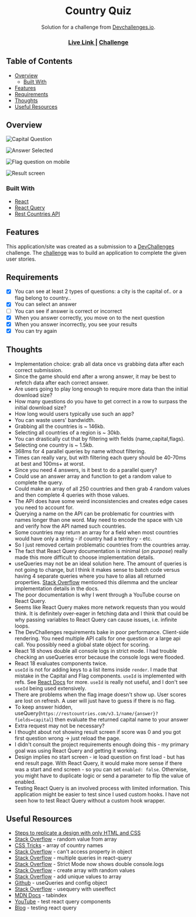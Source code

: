 <h1 align="center">Country Quiz</h1>

<div align="center">
   Solution for a challenge from  <a href="http://devchallenges.io" target="_blank">Devchallenges.io</a>.
</div>

<div align="center">
  <h3>
     <a href="https://jdegand.github.io/country-quiz">
      Live Link
    </a>
    <span> | </span>
    <a href="https://legacy.devchallenges.io/challenges/Bu3G2irnaXmfwQ8sZkw8">
      Challenge
    </a>
  </h3>
</div>

## Table of Contents

- [Overview](#overview)
  - [Built With](#built-with)
- [Features](#features)
- [Requirements](#requirements)
- [Thoughts](#thoughts)
- [Useful Resources](#useful-resources)

## Overview

![Capital Question](country-quiz-capital-question.png)

![Answer Selected](country-quiz-answer-selected.png)

![Flag question on mobile](country-quiz-flag-mobile.png)

![Result screen](country-quiz-results.png)

### Built With

- [React](https://reactjs.org/)
- [React Query](https://react-query.tanstack.com/)
- [Rest Countries API](https://restcountries.com/)

## Features

This application/site was created as a submission to a [DevChallenges](https://devchallenges.io/challenges) challenge. The [challenge](https://legacy.devchallenges.io/challenges/Bu3G2irnaXmfwQ8sZkw8) was to build an application to complete the given user stories.

## Requirements

- [x] You can see at least 2 types of questions: a city is the capital of.. or a flag belong to country..
- [x] You can select an answer
- [ ] You can see if answer is correct or incorrect
- [x] When you answer correctly, you move on to the next question
- [x] When you answer incorrectly, you see your results
- [x] You can try again

## Thoughts

- Implementation choice: grab all data once vs grabbing data after each correct submission.
- Since the game should end after a wrong answer, it may be best to refetch data after each correct answer.  
- Are users going to play long enough to require more data than the initial download size?
- How many questions do you have to get correct in a row to surpass the initial download size?
- How long would users typically use such an app?
- You can waste users' bandwidth.
- Grabbing all the countries is ~ 146kb.
- Selecting all countries of a region is ~ 30kb.
- You can drastically cut that by filtering with fields (name,capital,flags).
- Selecting one country is ~ 1.5kb.
- 368ms for 4 parallel queries by name without filtering.
- Times can really vary, but with filtering each query should be 40-70ms at best and 100ms+ at worst.
- Since you need 4 answers, is it best to do a parallel query?
- Could use an answer array and function to get a random value to complete the query.  
- Could make an array of all 250 countries and then grab 4 random values and then complete 4 queries with those values.
- The API does have some weird inconsistencies and creates edge cases you need to account for.
- Querying a name on the API can be problematic for countries with names longer than one word.  May need to encode the space with `%20` and verify how the API named such countries.
- Some countries may return an array for a field when most countries would have only a string - if country had a territory - etc.
- So I just removed certain problematic countries from the countries array.  
- The fact that React Query documentation is minimal (*on purpose*) really made this more difficult to choose implementation details.
- useQueries may not be an ideal solution here.  The amount of queries is not going to change, but I think it makes sense to batch code versus having 4 separate queries where you have to alias all returned properties.  [Stack Overflow](https://stackoverflow.com/questions/66427968/how-to-handle-multiple-queries-with-react-query) mentioned this dilemma and the unclear implementation details in the docs.  
- The poor documentation is why I went through a YouTube course on React Query.  
- Seems like React Query makes more network requests than you would think.  It is definitely over-eager in fetching data and I think that could be why passing variables to React Query can cause issues, i.e. infinite loops.
- The DevChallenges requirements bake in poor performance.  Client-side rendering.  You need multiple API calls for one question or a large api call.  You possibly need a global state object for scoring.
- React 18 shows double all console logs in strict mode. I had trouble checking an useQueries error because the console logs were flooded.
- React 18 evaluates components twice.
- `useId` is not for adding keys to a list items inside `render`.  I made that mistake in the Capital and Flag components. `useId` is implemented with refs.  See [React Docs](https://reactjs.org/docs/hooks-reference.html#useid) for more.  `useId` is really not useful, and I don't see `useId` being used extensively.  
- There are problems when the flag image doesn't show up.  User scores are lost on refresh. A user will just have to guess if there is no flag.
- To keep answer hidden, useQuery(`https://restcountries.com/v3.1/name/{answer}?fields=capital`) then evaluate the returned capital name to your answer
- Extra request may not be necessary?
- I thought about not showing result screen if score was 0 and you got first question wrong -> just reload the page.  
- I didn't consult the project requirements enough doing this - my primary goal was using React Query and getting it working.
- Design implies no start screen - ie load question on first load - but has end result page.  With React Query, it would make more sense if there was a start and end screen - so you can set `enabled: false`. Otherwise, you might have to duplicate logic or send a parameter to flip the value of enabled.  
- Testing React Query is an involved process with limited information.  This application might be easier to test since I used custom hooks.  I have not seen how to test React Query without a custom hook wrapper.

## Useful Resources

- [Steps to replicate a design with only HTML and CSS](https://devchallenges-blogs.web.app/how-to-replicate-design/)
- [Stack Overflow](https://stackoverflow.com/questions/4550505/getting-a-random-value-from-a-javascript-array) - random value from array
- [CSS Tricks](https://css-tricks.com/snippets/javascript/array-of-country-names/) - array of country names
- [Stack Overflow](https://stackoverflow.com/questions/17546953/cant-access-object-property-even-though-it-shows-up-in-a-console-log) - can't access property in object
- [Stack Overflow](https://stackoverflow.com/questions/66427968/how-to-handle-multiple-queries-with-react-query) - multiple queries in react-query
- [Stack Overflow](https://stackoverflow.com/questions/71522324/react-can-and-will-sometimes-call-your-components-multiple-times) - Strict Mode now shows double console.logs
- [Stack Overflow](https://stackoverflow.com/questions/5836833/create-an-array-with-random-values) - create array with random values
- [Stack Overflow](https://stackoverflow.com/questions/53779182/how-to-append-value-to-an-array-only-if-not-exists-and-remove-it-if-not) - add unique values to array
- [Github](https://github.com/tannerlinsley/react-query/discussions/3227) - useQueries and config object
- [Stack Overflow](https://stackoverflow.com/questions/70602394/react-usequery-hook-with-useeffect-hook) - usequery with useeffect
- [MDN Docs](https://developer.mozilla.org/en-US/docs/Web/HTML/Global_attributes/tabindex) - tabindex
- [YouTube](https://www.youtube.com/watch?v=ZfvOHRX-FDM) - test react query components
- [Blog](https://tkdodo.eu/blog/testing-react-query) - testing react query
